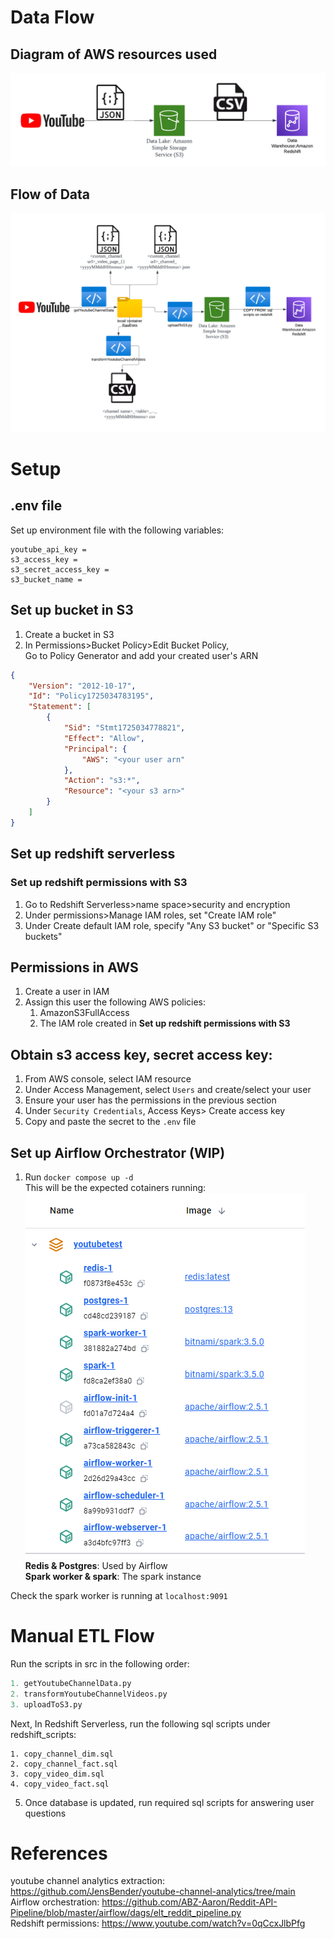 
# Data Flow
## Diagram of AWS resources used
![Diagram of AWS resources used](Architecture.png)

## Flow of Data 
![Flow of data](DataFlow.png)


# Setup
## .env file
Set up environment file with the following variables:  
```.env
youtube_api_key =   
s3_access_key =   
s3_secret_access_key =   
s3_bucket_name =   
```


## Set up bucket in S3
1. Create a bucket in S3
2. In Permissions>Bucket Policy>Edit Bucket Policy,   
    Go to Policy Generator and add your created user's ARN  
```json
{
    "Version": "2012-10-17",
    "Id": "Policy1725034783195",
    "Statement": [
        {
            "Sid": "Stmt1725034778821",
            "Effect": "Allow",
            "Principal": {
                "AWS": "<your user arn"
            },
            "Action": "s3:*",
            "Resource": "<your s3 arn>"
        }
    ]
}
```
  
## Set up redshift serverless  

### Set up redshift permissions with S3  
1. Go to Redshift Serverless>name space>security and encryption  
2. Under permissions>Manage IAM roles, set "Create IAM role"  
3. Under Create default IAM role, specify "Any S3 bucket" or "Specific S3 buckets"  


## Permissions in AWS
1. Create a user in IAM
2. Assign this user the following AWS policies:
    1. AmazonS3FullAccess
    2. The IAM role created in <b>Set up redshift permissions with S3 </b>

## Obtain s3 access key, secret access key:
1. From AWS console, select IAM resource  
2. Under Access Management, select <code>Users</code> and create/select your user
3. Ensure your user has the permissions in the previous section
4. Under <code>Security Credentials</code>, Access Keys> Create access key
5. Copy and paste the secret to the <code>.env</code> file


## Set up Airflow Orchestrator (WIP)
1. Run <code>docker compose up -d</code>  
This will be the expected cotainers running:  
![dockerContainers](dockerContainers.png)  
<b>Redis & Postgres</b>: Used by Airflow   
<b>Spark worker & spark</b>: The spark instance  

Check the spark worker is running at <code>localhost:9091</code>
# Manual ETL Flow
Run the scripts in src in the following order:
```python
1. getYoutubeChannelData.py  
2. transformYoutubeChannelVideos.py  
3. uploadToS3.py  
```

Next, In Redshift Serverless, run the following sql scripts under redshift_scripts:  
```
1. copy_channel_dim.sql  
2. copy_channel_fact.sql  
3. copy_video_dim.sql   
4. copy_video_fact.sql   
```
5. Once database is updated, run required sql scripts for answering user questions  

# References
youtube channel analytics extraction: https://github.com/JensBender/youtube-channel-analytics/tree/main  
Airflow orchestration: https://github.com/ABZ-Aaron/Reddit-API-Pipeline/blob/master/airflow/dags/elt_reddit_pipeline.py  
Redshift permissions: https://www.youtube.com/watch?v=0qCcxJlbPfg